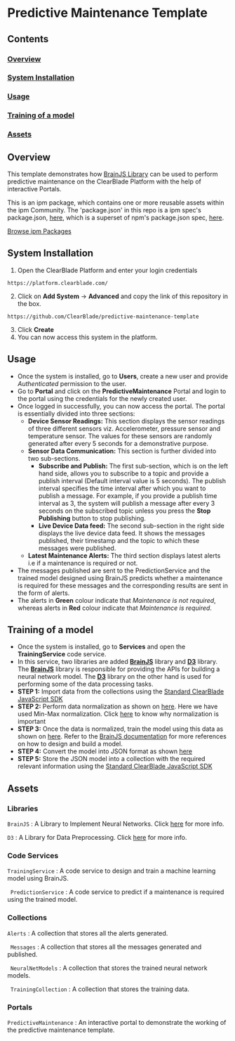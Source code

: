 # Predictive Maintenance Template

## Contents

### [Overview](#overview-1)
### [System Installation](#system-installation)
### [Usage](#usage-1)
### [Training of a model](https://github.com/ClearBlade/predictive-maintenance-template/blob/master/training-of-a-model-1)
### [Assets](#assets-1)

## Overview

This template demonstrates how [BrainJS Library](https://github.com/ClearBlade/brain-js) can be used to perform predictive maintenance on the ClearBlade Platform with the help of interactive Portals.

This is an ipm package, which contains one or more reusable assets within the ipm Community. The 'package.json' in this repo is a ipm spec's package.json, [here](https://docs.clearblade.com/v/3/6-ipm/spec), which is a superset of npm's package.json spec, [here](https://docs.npmjs.com/files/package.json).

[Browse ipm Packages](https://ipm.clearblade.com)

## System Installation

1. Open the ClearBlade Platform and enter your login credentials
```
https://platform.clearblade.com/
```
2. Click on **Add System** -> **Advanced** and copy the link of this repository in the box.
```
https://github.com/ClearBlade/predictive-maintenance-template
```
3. Click **Create**
4. You can now access this system in the platform.

## Usage
- Once the system is installed, go to **Users**, create a new user and provide *Authenticated* permission to the user.
- Go to **Portal** and click on the **PredictiveMaintenance** Portal and login to the portal using the credentials for the newly created user.
- Once logged in successfully, you can now access the portal. The portal is essentially divided into three sections:
  - **Device Sensor Readings:** This section displays the sensor readings of three different sensors viz. Accelerometer, pressure sensor and temperature sensor. The values for these sensors are randomly generated after every 5 seconds for a demonstrative purpose.
  - **Sensor Data Communication:** This section is further divided into two sub-sections. 
    - **Subscribe and Publish:** The first sub-section, which is on the left hand side, allows you to subscribe to a topic and provide a publish interval (Default interval value is 5 seconds). The publish interval specifies the time interval after which you want to publish a message. For example, if you provide a publish time interval as 3, the system will publish a message after every 3 seconds on the subscribed topic unless you press the **Stop Publishing** button to stop publishing. 
    - **Live Device Data feed:** The second sub-section in the right side displays the live device data feed. It shows the messages published, their timestamp and the topic to which these messages were published.
  - **Latest Maintenance Alerts:** The third section displays latest alerts i.e if a maintenance is required or not.
- The messages published are sent to the PredictionService and the trained model designed using BrainJS predicts whether a maintenance is required for these messages and the corresponding results are sent in the form of alerts. 
- The alerts in **Green** colour indicate that *Maintenance is not required*, whereas alerts in **Red** colour indicate that *Maintenance is required*.

## Training of a model
- Once the system is installed, go to **Services** and open the **TrainingService** code service.
- In this service, two libraries are added [**BrainJS**](https://github.com/ClearBlade/brain-js) library and [**D3**](https://github.com/d3/d3/blob/master/API.md) library. The [**BrainJS**](https://github.com/ClearBlade/brain-js) library is responsible for providing the APIs for building a neural network model. The [**D3**](https://github.com/d3/d3/blob/master/API.md) library on the other hand is used for performing some of the data processing tasks. 
- **STEP 1:** Import data from the collections using the [Standard ClearBlade JavaScript SDK](https://github.com/ClearBlade/native-libraries/blob/master/clearblade.md#query)
- **STEP 2:** Perform data normalization as shown on [here](https://github.com/ClearBlade/predictive-maintenance-template/blob/master/code/services/TrainingService/TrainingService.js#L25). Here we have used Min-Max normalization. Click [here](https://towardsdatascience.com/why-data-should-be-normalized-before-training-a-neural-network-c626b7f66c7d) to know why normalization is important
- **STEP 3:** Once the data is normalized, train the model using this data as shown on [here](https://github.com/ClearBlade/predictive-maintenance-template/blob/master/code/services/TrainingService/TrainingService.js#L58). Refer to the [BrainJS documentation](https://github.com/ClearBlade/brain-js) for more references on how to design and build a model.
- **STEP 4:** Convert the model into JSON format as shown [here](https://github.com/ClearBlade/predictive-maintenance-template/blob/master/code/services/TrainingService/TrainingService.js#L63)
- **STEP 5:** Store the JSON model into a collection with the required relevant information using the [Standard ClearBlade JavaScript SDK](https://github.com/ClearBlade/native-libraries/blob/master/clearblade.md#query)


## Assets

### Libraries 

``` BrainJS ``` : A Library to Implement Neural Networks. Click [here](https://github.com/ClearBlade/brain-js) for more info.

``` D3 ``` : A Library for Data Preprocessing. Click [here](https://github.com/d3/d3/blob/master/API.md) for more info.

### Code Services

``` TrainingService ``` : A code service to design and train a machine learning model using BrainJS.

``` PredictionService``` : A code service to predict if a maintenance is required using the trained model.

### Collections

``` Alerts ``` : A collection that stores all the alerts generated.

``` Messages``` : A collection that stores all the messages generated and published.

``` NeuralNetModels``` : A collection that stores the trained neural network models.

``` TrainingCollection``` : A collection that stores the training data.

### Portals

``` PredictiveMaintenance ``` : An interactive portal to demonstrate the working of the predictive maintenance template.
